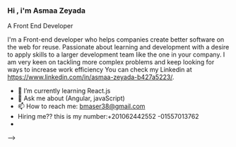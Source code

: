 ### Hi , i'm Asmaa Zeyada

A Front End Developer 

I'm a Front-end developer who helps companies create better software on the web for reuse. Passionate about learning and development with a desire to apply skills to a larger development team like the one in your company. I am very keen on tackling more complex problems and keep looking for ways to increase work efficiency
You can check my Linkedin at https://www.linkedin.com/in/asmaa-zeyada-b427a5223/.



- 🌱 I’m currently learning  React.js
- 💬 Ask me about (Angular, javaScript)
- 📫 How to reach me: bmaser38@gmail.com
- Hiring me?? this is my number:+201062442552 -01557013762
- 
-->
